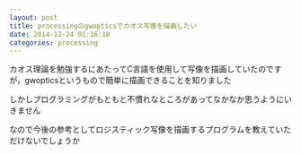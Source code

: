 ```yaml
---
layout: post
title: processingのgwopticsでカオス写像を描画したい
date: 2014-12-24 01:16:18
categories: processing
---
```

<!-- {% raw %} -->
<p>カオス理論を勉強するにあたってC言語を使用して写像を描画していたのですが，gwopticsというもので簡単に描画できることを知りました</p>

<p>しかしプログラミングがもともと不慣れなところがあってなかなか思うようにいきません</p>

<p>なので今後の参考としてロジスティック写像を描画するプログラムを教えていただけないでしょうか</p>
<!-- {% endraw %} -->
